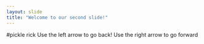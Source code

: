 ```yaml
---
layout: slide
title: "Welcome to our second slide!"
---
```

#pickle rick
Use the left arrow to go back!
Use the right arrow to go forward
